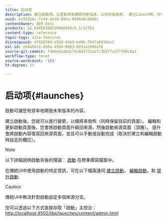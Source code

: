 ```yaml
---
title: 启动项
description: 建立啟動項，以更新現有網頁的新版本，以供日後啟用。 建立Launch時，您可以指定標題和來源頁面。
uuid: b1952b6c-fc44-4e39-80ba-9380a6c66b8c
contentOwner: AEM Docs
products: SG_EXPERIENCEMANAGER/6.5/SITES
content-type: reference
topic-tags: site-features
discoiquuid: 4f62078d-b5b0-4eb9-bd9b-7647a093dec2
exl-id: e64a66cb-d56a-4504-8883-609143d0daf8
source-git-commit: f4b6eb2ded17ec641f23a1fc3b977ce77169c8a1
workflow-type: tm+mt
source-wordcount: '183'
ht-degree: 1%

---
```


# 启动项{#launches}

啟動可讓您有效率地開發未來版本的內容。

建立啟動後，您就可以進行變更，以備將來發佈（同時保留目前的頁面）。 編輯和更新啟動頁面後，您會將啟動頁面升級回來源，然後啟動來源頁面（頂層）。 提升會將啟動內容復寫回來源頁面，並且可以手動或自動完成（取決於建立和編輯啟動時設定的欄位）。

>[!NOTE]
>
>以下詳細說明啟動背後的理論： [啟動](/help/sites-authoring/launches.md) 在標準撰寫檔案中。
>
>在傳統UI中使用啟動的特定資訊，可在以下檔案連同 [建立啟動](/help/sites-classic-ui-authoring/classic-launches-creating.md)， [編輯啟動](/help/sites-classic-ui-authoring/classic-launches-editing.md)、和 [提升啟動](/help/sites-classic-ui-authoring/classic-launches-promoting.md).

>[!CAUTION]
>
>傳統UI中無法針對啟動設定多個來源分支。

您可以透過以下方式直接存取「啟動」主控台： [http://localhost:4502/libs/launches/content/admin.html](http://localhost:4502/libs/launches/content/admin.html)

